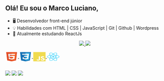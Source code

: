 ## Olá! Eu sou o Marco Luciano, 

- 🖥️ Desenvolvedor front-end júnior
- 💡 Habilidades com HTML | CSS | JavaScript | Git | Github | Wordpress
- 🌱 Atualmente estudando ReactJs

<div align="center">
  <a href="https://github.com/marcolucianodev">
  <img height="180em" src="https://github-readme-stats.vercel.app/api?username=marcolucianodev&show_icons=true&theme=dark&include_all_commits=true&count_private=true"/>
  <img height="180em" src="https://github-readme-stats.vercel.app/api/top-langs/?username=marcolucianodev&layout=compact&langs_count=7&theme=dark"/>
</div>

<div style="display: inline_block"><br>
  <img align="center" alt="Marco-HTML" title="HTML" height="30" width="40" src="https://raw.githubusercontent.com/devicons/devicon/master/icons/html5/html5-original.svg">
  <img align="center" alt="Marco-CSS" title="CSS" height="30" width="40" src="https://raw.githubusercontent.com/devicons/devicon/master/icons/css3/css3-original.svg">
  <img align="center" alt="Marco-Js" title="JavaScript" height="30" width="40" src="https://raw.githubusercontent.com/devicons/devicon/master/icons/javascript/javascript-plain.svg">
  <img align="center" alt="Marco-React" title="ReactJs" height="30" width="40" src="https://raw.githubusercontent.com/devicons/devicon/master/icons/react/react-original.svg">
<!--   <img align="center" alt="Marco-Ts" height="30" width="40" src="https://raw.githubusercontent.com/devicons/devicon/master/icons/typescript/typescript-plain.svg"> -->
</div>
 
##
  
<div>
  <a href="https://www.linkedin.com/in/marcolucianodev" target="_blank"><img src="https://img.shields.io/badge/-LinkedIn-%230077B5?style=for-the-badge&logo=linkedin&logoColor=white" target="_blank"></a>
  <a href="https://instagram.com/maurelioluciano" target="_blank"><img src="https://img.shields.io/badge/-Instagram-%23E4405F?style=for-the-badge&logo=instagram&logoColor=white" target="_blank"></a>
  <a href = "mailto:maurelio.sluciano@gmail.com"><img src="https://img.shields.io/badge/Gmail-D14836?style=for-the-badge&logo=gmail&logoColor=white" target="_blank"></a>   
</div>

